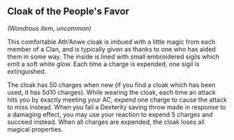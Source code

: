 ## Cloak of the People's Favor
*(Wondrous item, uncommon)*

This comfortable Ath'Anwe cloak is imbued with a little magic from each member of a Clan, and is typically given as thanks to one who has aided them in some way. The inside is lined with small embroidered sigils which emit a soft white glow. Each time a charge is expended, one sigil is extinguished.

The cloak has 50 charges when new (if you find a cloak which has been used, it has 5d10 charges). While wearing the cloak, each time an attack hits you by exactly meeting your AC, expend one charge to cause the attack to miss instead. When you fail a Dexterity saving throw made in response to a damaging effect, you may use your reaction to expend 5 charges and succeed instead. When all charges are expended, the cloak loses all magical properties.
